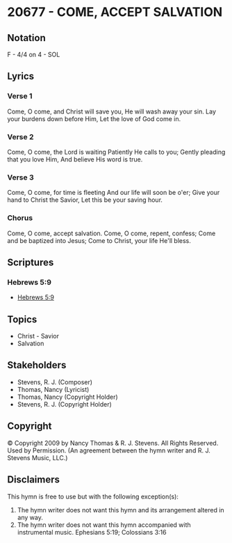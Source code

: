 # 20677 - COME, ACCEPT SALVATION

## Notation

F - 4/4 on 4 - SOL

## Lyrics

### Verse 1

Come, O come, and Christ will save you, He will wash away your sin. Lay your burdens down before Him, Let the love of God come in.

### Verse 2

Come, O come, the Lord is waiting Patiently He calls to you; Gently pleading that you love Him, And believe His word is true. 

### Verse 3

Come, O come, for time is fleeting And our life will soon be o'er; Give your hand to Christ the Savior, Let this be your saving hour.

### Chorus

Come, O come, accept salvation. Come, O come, repent, confess; Come and be baptized into Jesus; Come to Christ, your life He'll bless.


## Scriptures

### Hebrews 5:9

- [Hebrews 5:9](https://www.biblegateway.com/passage/?search=Hebrews%205%3A9)


## Topics

- Christ - Savior
- Salvation

## Stakeholders

- Stevens, R. J. (Composer)
- Thomas, Nancy (Lyricist)
- Thomas, Nancy (Copyright Holder)
- Stevens, R. J. (Copyright Holder)

## Copyright

© Copyright 2009 by Nancy Thomas & R. J. Stevens. All Rights Reserved. Used by Permission.
(An agreement between the hymn writer and R. J. Stevens Music, LLC.)

## Disclaimers

This hymn is free to use but with the following exception(s):
1. The hymn writer does not want this hymn and its arrangement altered in any way.
2. The hymn writer does not want this hymn accompanied with instrumental music.
Ephesians 5:19; Colossians 3:16

